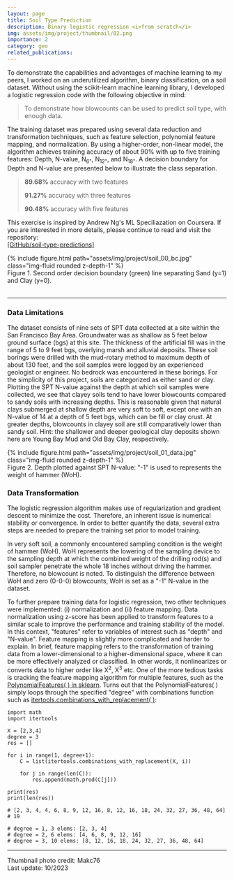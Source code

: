 ```yaml
---
layout: page
title: Soil Type Prediction
description: Binary logistic regression <i>from scratch</i>
img: assets/img/project/thumbnail/02.png
importance: 2
category: geo
related_publications: 
---
```


To demonstrate the capabilities and advantages of machine learning to my peers, I worked on an underutilized algorithm, binary classification, on a soil dataset. 
Without using the scikit-learn machine learning library, I developed a logistic regression code with the following objective in mind: 

>To demonstrate how blowcounts can be used to predict soil type, with enough data. 

The training dataset was prepared using several data reduction and transformation techniques, such as feature selection, polynomial feature mapping, and normalization. 
By using a higher-order, non-linear model, the algorithm achieves training accuracy of about 90% with up to five training features: 
Depth, N-value, N<sub>6"</sub>, N<sub>12"</sub>, and N<sub>18"</sub>. A decision boundary for Depth and N-value are presented below to illustrate the class separation. 

> **89.68%** accuracy with two features <br> 
>
> **91.27%** accuracy with three features <br>
>
> **90.48%** accuracy with five features <br>

This exercise is inspired by Andrew Ng's ML Speciliazation on Coursera. 
If you are interested in more details, please continue to read and visit the repository: <br>
[[GitHub/soil-type-predictions]](https://github.com/liangchow/soil-type-predictions.git)  

<div class="row justify-content-sm-center">
    <div class="col-sm-8 mt-3 mt-md-0">
        {% include figure.html path="assets/img/project/soil_00_bc.jpg" class="img-fluid rounded z-depth-1" %}
    </div>
</div>
<div class="caption">
    Figure 1. Second order decision boundary (green) line separating Sand (y=1) and Clay (y=0).
</div>
<br>

***

### Data Limitations

The dataset consists of nine sets of SPT data collected at a site within the San Francisco Bay Area. Groundwater was as shallow as 5 feet below ground surface (bgs) at this site.
The thickness of the artificial fill was in the range of 5 to 9 feet bgs, overlying marsh and alluvial deposits. These soil borings were drilled with the mud-rotary method to maximum depth of about 130 feet,
and the soil samples were logged by an experienced geologist or engineer. No bedrock was encountered in these borings. For the simplicity of this project, soils are categorized as either sand or clay.
Plotting the SPT N-value against the depth at which soil samples were collected, we see that clayey soils tend to have lower blowcounts compared to sandy soils with increasing depths.
This is reasonable given that natural clays submerged at shallow depth are very soft to soft, except one with an N-value of 14 at a depth of 5 feet bgs, which can be fill or clay crust.
At greater depths, blowcounts in clayey soil are still comparatively lower than sandy soil. 
Hint: the shallower and deeper geological clay deposits shown here are Young Bay Mud and Old Bay Clay, respectively.

<div class="row justify-content-sm-center">
    <div class="col-sm-8 mt-3 mt-md-0">
        {% include figure.html path="assets/img/project/soil_01_data.jpg" class="img-fluid rounded z-depth-1" %}
    </div>
</div>
<div class="caption">
    Figure 2. Depth plotted against SPT N-value: "-1" is used to represents the weight of hammer (WoH).
</div>


### Data Transformation

The logistic regression algorithm makes use of regularization and gradient descent to minimize the cost. Therefore, an inherent issue is numerical stability or convergence.
In order to better quantify the data, several extra steps are needed to prepare the training set prior to model training.

In very soft soil, a commonly encountered sampling condition is the weight of hammer (WoH). WoH represents the lowering of the sampling device to the sampling depth at which the combined weight
of the drilling rod(s) and soil sampler penetrate the whole 18 inches without driving the hammer. Therefore, no blowcount is noted. To distinguish the difference between WoH and zero (0-0-0)
blowcounts, WoH is set as a "-1" N-value in the dataset.

To further prepare training data for logistic regression, two other techniques were implemented: (i) normalization and (ii) feature mapping. Data normalization using z-score has been applied to
transform features to a similar scale to improve the performance and training stability of the model. In this context, "features" refer to variables of interest such as "depth" and "N-value".
Feature mapping is slightly more complicated and harder to explain. In brief, feature mapping refers to the transformation of training data from a lower-dimensional to a higher-dimensional space, where
it can be more effectively analyzed or classified. In other words, it nonlinearizes or converts data to higher order like X<sup>2</sup>, X<sup>3</sup> etc. One of the more tedious tasks is cracking
the feature mapping algorithm for multiple features, such as the [PolynomialFeatures( ) in sklearn](https://scikit-learn.org/stable/modules/generated/sklearn.preprocessing.PolynomialFeatures.html). 
Turns out that the PolynomialFeatures( ) simply loops through the specified "degree" with combinations function 
such as [itertools.combinations_with_replacement( )](https://docs.python.org/3/library/itertools.html#itertools.combinations_with_replacement): 


	import math
	import itertools

	X = [2,3,4]
	degree = 3
	res = []

	for i in range(1, degree+1):
		C = list(itertools.combinations_with_replacement(X, i)) 
		
		for j in range(len(C)):       
			res.append(math.prod(C[j]))

	print(res)
	print(len(res))

	# [2, 3, 4, 4, 6, 8, 9, 12, 16, 8, 12, 16, 18, 24, 32, 27, 36, 48, 64]
	# 19

	# degree = 1, 3 elems: [2, 3, 4]
	# degree = 2, 6 elems: [4, 6, 8, 9, 12, 16]
	# degree = 3, 10 elems: [8, 12, 16, 18, 24, 32, 27, 36, 48, 64]


***
Thumbnail photo credit: Makc76 <br>
Last update: 10/2023

